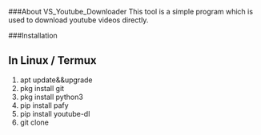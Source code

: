 ###About VS_Youtube_Downloader
   This tool is a simple program which is used to download youtube videos directly.
 
###Installation
  ## In Linux / Termux
  1. apt update&&upgrade
  2. pkg install git
  3. pkg install python3
  4. pip install pafy
  5. pip install youtube-dl
  6. git clone 
